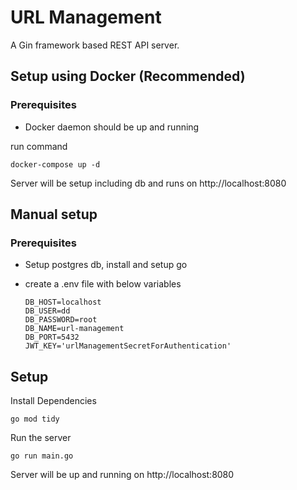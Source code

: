# URL Management 

A Gin framework based REST API server.

## Setup using Docker (Recommended)
### Prerequisites
* Docker daemon should be up and running

run command
```
docker-compose up -d
```
Server will be setup including db and runs on http://localhost:8080

## Manual setup 
### Prerequisites
* Setup postgres db, install and setup go

* create a .env file with below variables
    ```
    DB_HOST=localhost
    DB_USER=dd
    DB_PASSWORD=root
    DB_NAME=url-management
    DB_PORT=5432
    JWT_KEY='urlManagementSecretForAuthentication'
    ```

## Setup
Install Dependencies
```
go mod tidy
```

Run the server
```
go run main.go
```

Server will be up and running on http://localhost:8080
